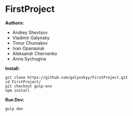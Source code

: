 # FirstProject

<b>Authors:</b>

- Andrey Shevtsov
- Vladimir Galynsky
- Timur Chumakov
- Ivan Opanasiuk
- Aleksandr Chernenko
- Anna Sychugina

<b>Install:</b>
````
git clone https://github.com/galynskyy/FirstProject.git
cd FirstProject/
git checkout gulp-env
npm install
````

<b>Run Dev:</b>
````
gulp dev
````